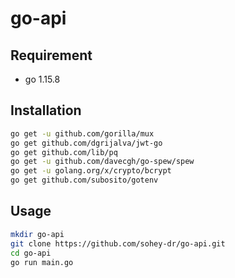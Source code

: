 # go-api
 
 
## Requirement
 
* go 1.15.8  
 

## Installation
 
```bash
go get -u github.com/gorilla/mux
go get github.com/dgrijalva/jwt-go
go get github.com/lib/pq
go get -u github.com/davecgh/go-spew/spew
go get -u golang.org/x/crypto/bcrypt
go get github.com/subosito/gotenv
```
 
## Usage
 
```bash
mkdir go-api
git clone https://github.com/sohey-dr/go-api.git
cd go-api
go run main.go
```
